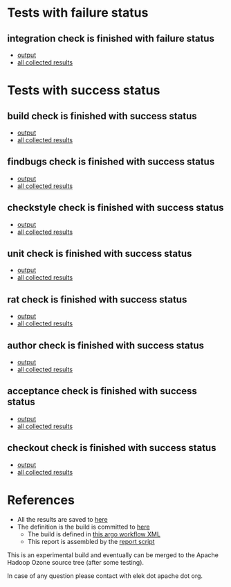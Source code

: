# Tests with failure status

## integration check is finished with failure status

   * [output](https://raw.githubusercontent.com/elek/ozone-ci/master/byscane/byscane-nightly-20191006-tvpkv/integration/output.log)
   * [all collected results](https://github.com/elek/ozone-ci/tree/master/byscane/byscane-nightly-20191006-tvpkv/integration)



# Tests with success status

## build check is finished with success status

   * [output](https://raw.githubusercontent.com/elek/ozone-ci/master/byscane/byscane-nightly-20191006-tvpkv/build/output.log)
   * [all collected results](https://github.com/elek/ozone-ci/tree/master/byscane/byscane-nightly-20191006-tvpkv/build)


## findbugs check is finished with success status

   * [output](https://raw.githubusercontent.com/elek/ozone-ci/master/byscane/byscane-nightly-20191006-tvpkv/findbugs/output.log)
   * [all collected results](https://github.com/elek/ozone-ci/tree/master/byscane/byscane-nightly-20191006-tvpkv/findbugs)


## checkstyle check is finished with success status

   * [output](https://raw.githubusercontent.com/elek/ozone-ci/master/byscane/byscane-nightly-20191006-tvpkv/checkstyle/output.log)
   * [all collected results](https://github.com/elek/ozone-ci/tree/master/byscane/byscane-nightly-20191006-tvpkv/checkstyle)


## unit check is finished with success status

   * [output](https://raw.githubusercontent.com/elek/ozone-ci/master/byscane/byscane-nightly-20191006-tvpkv/unit/output.log)
   * [all collected results](https://github.com/elek/ozone-ci/tree/master/byscane/byscane-nightly-20191006-tvpkv/unit)


## rat check is finished with success status

   * [output](https://raw.githubusercontent.com/elek/ozone-ci/master/byscane/byscane-nightly-20191006-tvpkv/rat/output.log)
   * [all collected results](https://github.com/elek/ozone-ci/tree/master/byscane/byscane-nightly-20191006-tvpkv/rat)


## author check is finished with success status

   * [output](https://raw.githubusercontent.com/elek/ozone-ci/master/byscane/byscane-nightly-20191006-tvpkv/author/output.log)
   * [all collected results](https://github.com/elek/ozone-ci/tree/master/byscane/byscane-nightly-20191006-tvpkv/author)


## acceptance check is finished with success status

   * [output](https://raw.githubusercontent.com/elek/ozone-ci/master/byscane/byscane-nightly-20191006-tvpkv/acceptance/output.log)
   * [all collected results](https://github.com/elek/ozone-ci/tree/master/byscane/byscane-nightly-20191006-tvpkv/acceptance)


## checkout check is finished with success status

   * [output](https://raw.githubusercontent.com/elek/ozone-ci/master/byscane/byscane-nightly-20191006-tvpkv/checkout/output.log)
   * [all collected results](https://github.com/elek/ozone-ci/tree/master/byscane/byscane-nightly-20191006-tvpkv/checkout)




# References

 * All the results are saved to [here](https://github.com/elek/ozone-ci/tree/master/byscane/byscane-nightly-20191006-tvpkv/)
 * The definition is the build is committed to [here](https://github.com/elek/argo-ozone)
    * The build is defined in [this argo workflow XML](https://github.com/elek/argo-ozone/blob/master/ozone-build.yaml)
    * This report is assembled by the [report script](https://github.com/elek/argo-ozone/blob/master/scripts/report.sh)

This is an experimental build and eventually can be merged to the Apache Hadoop Ozone source tree (after some testing).

In case of any question please contact with elek dot apache dot org.
